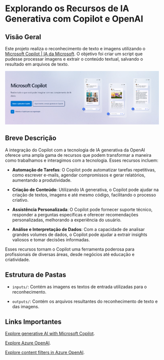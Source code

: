 # Explorando os Recursos de IA Generativa com Copilot e OpenAI

## Visão Geral

Este projeto realiza o reconhecimento de texto e imagens utilizando o [Microsoft Copilot | IA da Microsoft](https://www.microsoft.com/pt-br/microsoft-copilot). O objetivo foi criar um script que pudesse processar imagens e extrair o conteúdo textual, salvando o resultado em arquivos de texto.

![Imagem do site da Microsoft Copilot](/.github/copilot-microsoft.png)

## **Breve Descrição**

A integração do Copilot com a tecnologia de IA generativa da OpenAI oferece uma ampla gama de recursos que podem transformar a maneira como trabalhamos e interagimos com a tecnologia. Esses recursos incluem:

- **Automação de Tarefas**: O Copilot pode automatizar tarefas repetitivas, como escrever e-mails, agendar compromissos e gerar relatórios, aumentando a produtividade.

- **Criação de Conteúdo**: Utilizando IA generativa, o Copilot pode ajudar na criação de textos, imagens e até mesmo código, facilitando o processo criativo.

- **Assistência Personalizada**: O Copilot pode fornecer suporte técnico, responder a perguntas específicas e oferecer recomendações personalizadas, melhorando a experiência do usuário.

- **Análise e Interpretação de Dados**: Com a capacidade de analisar grandes volumes de dados, o Copilot pode ajudar a extrair insights valiosos e tomar decisões informadas.

Esses recursos tornam o Copilot uma ferramenta poderosa para profissionais de diversas áreas, desde negócios até educação e criatividade.

## Estrutura de Pastas

- `inputs/`: Contém as imagens es textos de entrada utilizadas para o reconhecimento.

- `outputs/`: Contém os arquivos resultantes do reconhecimento de texto e das imagens.

## Links Importantes

[Explore generative AI with Microsoft Copilot](https://microsoftlearning.github.io/mslearn-ai-fundamentals/Instructions/Labs/12-generative-ai.html).

[Explore Azure OpenAI](https://microsoftlearning.github.io/mslearn-ai-studio/Instructions/01-Explore-ai-studio.html).

[Explore content filters in Azure OpenAI](https://microsoftlearning.github.io/mslearn-ai-fundamentals/Instructions/Labs/14-azure-openai-content-filters.html).
